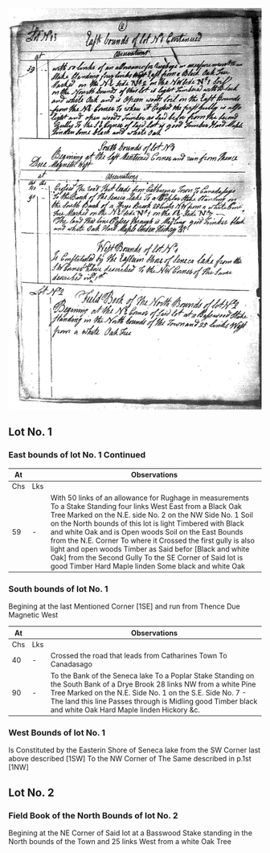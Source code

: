 ![page 2](../image/fieldbook/ovid-page-02.jpg)

## Lot No. 1

### East bounds of lot No. 1 Continued

| At |    | Observations |
| -- | -- | ------------ |
| Chs | Lks | |
| 59 | - | With 50 links of an allowance for Rughage in measurements To a Stake Standing four links West East from a Black Oak Tree Marked on the N.E. side No. 2 on the NW Side No. 1  Soil on the North bounds of this lot is light Timbered with Black and white Oak and is Open woods Soil on the East Bounds from the N.E. Corner To where it Crossed the first gully is also light and open woods Timber as Said befor [Black and white Oak] from the Second Gully To the SE Corner of Said lot is good Timber Hard Maple linden Some black and white Oak |

### South bounds of lot No. 1

Begining at the last Mentioned Corner [1SE] and run from Thence Due Magnetic West

| At |    | Observations |
| -- | -- | ------------ |
| Chs | Lks | |
| 40 | - | Crossed the road that leads from Catharines Town To Canadasago |
| 90 | - | To the Bank of the Seneca lake To a Poplar Stake Standing on the South Bank of a Drye Brook 28 links NW from a white Pine Tree Marked on the N.E. Side No. 1 on the S.E. Side No. 7 - The land this line Passes through is Midling good Timber black and white Oak Hard Maple linden Hickory &c. |

### West Bounds of lot No. 1

Is Constituted by the Easterin Shore of Seneca lake from the SW Corner last above described [1SW] To the NW Corner of The Same described in p.1st [1NW]

## Lot No. 2

### Field Book of the North Bounds of lot No. 2

Begining at the NE Corner of Said lot at a Basswood Stake standing in the North bounds of the Town and 25 links West from a white Oak Tree
